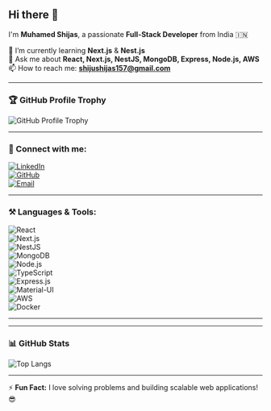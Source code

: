 ## Hi there 👋  

I'm **Muhamed Shijas**, a passionate **Full-Stack Developer** from India 🇮🇳  

🌱 I’m currently learning **Next.js** & **Nest.js**  
💬 Ask me about **React, Next.js, NestJS, MongoDB, Express, Node.js, AWS**  
📫 How to reach me: **shijushijas157@gmail.com**  

---
### 🏆 GitHub Profile Trophy  

![GitHub Profile Trophy](https://github-profile-trophy.vercel.app/?username=muhamedshijas&theme=onedark&margin-w=15&no-bg=true)  

---
### 🚀 Connect with me:  

[![LinkedIn](https://img.shields.io/badge/LinkedIn-0A66C2?style=for-the-badge&logo=linkedin&logoColor=white)](https://www.linkedin.com/in/muhamed-shijas-m-67b6bb259/)  
[![GitHub](https://img.shields.io/badge/GitHub-171515?style=for-the-badge&logo=github&logoColor=white)](https://github.com/muhamedshijas)  
[![Email](https://img.shields.io/badge/Email-D14836?style=for-the-badge&logo=gmail&logoColor=white)](mailto:shijushijas157@gmail.com)  

---

### ⚒️ Languages & Tools:  

![React](https://img.shields.io/badge/React-20232A?style=for-the-badge&logo=react&logoColor=61DAFB)  
![Next.js](https://img.shields.io/badge/Next.js-000000?style=for-the-badge&logo=nextdotjs&logoColor=white)  
![NestJS](https://img.shields.io/badge/NestJS-E0234E?style=for-the-badge&logo=nestjs&logoColor=white)  
![MongoDB](https://img.shields.io/badge/MongoDB-4EA94B?style=for-the-badge&logo=mongodb&logoColor=white)  
![Node.js](https://img.shields.io/badge/Node.js-43853D?style=for-the-badge&logo=node.js&logoColor=white)  
![TypeScript](https://img.shields.io/badge/TypeScript-007ACC?style=for-the-badge&logo=typescript&logoColor=white)  
![Express.js](https://img.shields.io/badge/Express.js-000000?style=for-the-badge&logo=express&logoColor=white)  
![Material-UI](https://img.shields.io/badge/Material--UI-0081CB?style=for-the-badge&logo=mui&logoColor=white)  
![AWS](https://img.shields.io/badge/AWS-232F3E?style=for-the-badge&logo=amazon-aws&logoColor=white)  
![Docker](https://img.shields.io/badge/Docker-0db7ed?style=for-the-badge&logo=docker&logoColor=white)  

---


---

### 📊 GitHub Stats  

![Top Langs](https://github-readme-stats.vercel.app/api/top-langs/?username=muhamedshijas&layout=compact&theme=radical)  

---

⚡ **Fun Fact:** I love solving problems and building scalable web applications! 😎  
